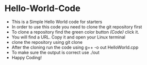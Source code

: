 # Hello-World-Code
* This is a Simple Hello World code for starters
* In order to use this code you need to clone the git repository first
* To clone a repository find the green color button _(Code)_ click it.
* You will find a URL. Copy it and open your Linux terminal
* clone the repository using git clone <insert URL>
* After the cloning run the code using g++ -o out HelloWorld.cpp
* To make sure the output is correct use ./out 
* Happy Coding!
